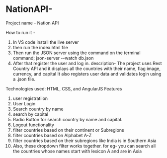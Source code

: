 # NationAPI-

Project name - Nation API

How to run it - 
  1. In VS code install the live server
  2. then run the index.html file
  3. Then run the JSON server using the command on the terminal
       command; json-server --watch db.json
  4. After that register the user and log in.
description-
The project uses Rest Country API and it displays all the countries with their name, flag image, currency, and capital
It also registers user data and validates login using a .json file.

Technologies used:
HTML, CSS, and AngularJS
Features
1. user registratiion
2. User Login
3. Search country by name
4. search by capital
5. Radio Button for search country by name and capital.
6. Logout functionality
7. filter countries based on their continent or Subregions 
8. filter countries based on Alphabet A-Z
9. filter countries based on their subregions like India is in Southern Asia
10. Also, these dropdown filter works together. for eg- you can search all the countries whose names start with lexicon A and are in Asia 

